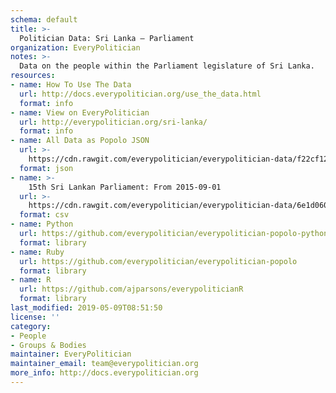 ```yaml
---
schema: default
title: >-
  Politician Data: Sri Lanka — Parliament
organization: EveryPolitician
notes: >-
  Data on the people within the Parliament legislature of Sri Lanka.
resources:
- name: How To Use The Data
  url: http://docs.everypolitician.org/use_the_data.html
  format: info
- name: View on EveryPolitician
  url: http://everypolitician.org/sri-lanka/
  format: info
- name: All Data as Popolo JSON
  url: >-
    https://cdn.rawgit.com/everypolitician/everypolitician-data/f22cf126cd2d9f4e4609ee92a3af5944730968d3/data/Sri_Lanka/Parliament/ep-popolo-v1.0.json
  format: json
- name: >-
    15th Sri Lankan Parliament: From 2015-09-01
  url: >-
    https://cdn.rawgit.com/everypolitician/everypolitician-data/6e1d060ba1e4095fb7d748d467849fbcaed4eacb/data/Sri_Lanka/Parliament/term-15.csv
  format: csv
- name: Python
  url: https://github.com/everypolitician/everypolitician-popolo-python
  format: library
- name: Ruby
  url: https://github.com/everypolitician/everypolitician-popolo
  format: library
- name: R
  url: https://github.com/ajparsons/everypoliticianR
  format: library
last_modified: 2019-05-09T08:51:50
license: ''
category:
- People
- Groups & Bodies
maintainer: EveryPolitician
maintainer_email: team@everypolitician.org
more_info: http://docs.everypolitician.org
---
```

